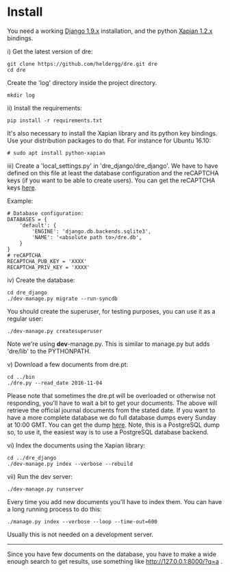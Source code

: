 Install
=======

You need a working [Django 1.9.x](https://www.djangoproject.com/download/)
installation, and the python [Xapian 1.2.x](http://xapian.org/) bindings.


i) Get the latest version of dre:

    git clone https://github.com/heldergg/dre.git dre
    cd dre

Create the 'log' directory inside the project directory.

    mkdir log

ii) Install the requirements:

    pip install -r requirements.txt

It's also necessary to install the Xapian library and its python key bindings.
Use your distribution packages to do that. For instance for Ubuntu 16.10:

    # sudo apt install python-xapian

iii) Create a 'local_settings.py' in 'dre\_django/dre_django'. We have to have
defined on this file at least the database configuration and the reCAPTCHA
keys (if you want to be able to create users). You can get the reCAPTCHA keys
[here](http://recaptcha.net/).

Example:

    # Database configuration:
    DATABASES = {
        'default': {
            'ENGINE': 'django.db.backends.sqlite3',
            'NAME': '<absolute path to>/dre.db',
        }
    }
    # reCAPTCHA
    RECAPTCHA_PUB_KEY = 'XXXX'
    RECAPTCHA_PRIV_KEY = 'XXXX'

iv) Create the database:

    cd dre_django
    ./dev-manage.py migrate --run-syncdb

You should create the superuser, for testing purposes, you can use it as a regular user:

    ./dev-manage.py createsuperuser

Note we're using **dev**-manage.py. This is similar to manage.py but adds
'dre/lib' to the PYTHONPATH.

v) Download a few documents from dre.pt:

    cd ../bin
    ./dre.py --read_date 2016-11-04

Please note that sometimes the dre.pt will be overloaded or otherwise not
responding, you'll have to wait a bit to get your documents. The above will
retrieve the official journal documents from the stated date. If you want to
have a more complete database we do full database dumps every Sunday at 10:00
GMT. You can get the dump [here](https://www.dropbox.com/sh/l5fwcbnncezluqb/AACiP_oNj6Cv0D74lvXcb-KWa?dl=0). Note, this is a PostgreSQL dump so, to use it,
the easiest way is to use a PostgreSQL database backend.

vi) Index the documents using the Xapian library:

    cd ../dre_django
    ./dev-manage.py index --verbose --rebuild

vii) Run the dev server:

    ./dev-manage.py runserver

Every time you add new documents you'll have to index them. You can have a
long running process to do this:

    ./manage.py index --verbose --loop --time-out=600

Usually this is not needed on a development server.

----

Since you have few documents on the database, you have to make a wide enough search to get results, use something like http://127.0.0.1:8000/?q=a .
